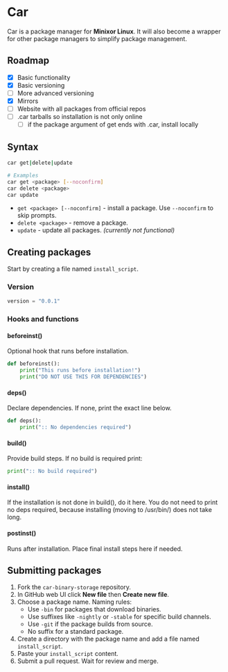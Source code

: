 # Car

Car is a package manager for **Minixor Linux**. It will also become a wrapper for other package managers to simplify package management.

## Roadmap
- [x] Basic functionality
- [x] Basic versioning
- [ ] More advanced versioning
- [x] Mirrors
- [ ] Website with all packages from official repos
- [ ] .car tarballs so installation is not only online
    - [ ] if the package argument of get ends with .car, install locally

## Syntax

```bash
car get|delete|update

# Examples
car get <package> [--noconfirm]
car delete <package>
car update
```

- `get <package> [--noconfirm]` - install a package. Use `--noconfirm` to skip prompts.
- `delete <package>` - remove a package.
- `update` - update all packages. *(currently not functional)*

## Creating packages

Start by creating a file named `install_script`.

### Version

```python
version = "0.0.1"
```

### Hooks and functions

#### beforeinst()

Optional hook that runs before installation.

```python
def beforeinst():
    print("This runs before installation!")
    print("DO NOT USE THIS FOR DEPENDENCIES")
```

#### deps()

Declare dependencies. If none, print the exact line below.

```python
def deps():
    print(":: No dependencies required")
```

#### build()

Provide build steps. If no build is required print:

```python
print(":: No build required")
```

#### install()

If the installation is not done in build(), do it here. You do not need to print no deps required, because installing (moving to /usr/bin/) does not take long. 

#### postinst()

Runs after installation. Place final install steps here if needed.

## Submitting packages

1. Fork the `car-binary-storage` repository.
2. In GitHub web UI click **New file** then **Create new file**.
3. Choose a package name. Naming rules:
   - Use `-bin` for packages that download binaries.
   - Use suffixes like `-nightly` or `-stable` for specific build channels.
   - Use `-git` if the package builds from source.
   - No suffix for a standard package.
4. Create a directory with the package name and add a file named `install_script`.
5. Paste your `install_script` content.
6. Submit a pull request. Wait for review and merge.
